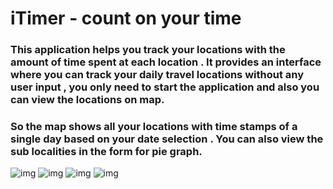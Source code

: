 <h1>iTimer - count on your time</h1>

<h3>This application helps you track your locations with the amount of time spent at each location .
It provides an interface where you can track your daily travel locations without any user input ,
you only need to start the application and also you can view the locations on map.</h3>

<h3>So the map shows all your locations with time stamps of a single day based on your date selection .
You can also view the sub localities in the form for pie graph.</h3>

![img](https://i.imgur.com/HVxIdBF.jpg)
![img](https://i.imgur.com/LVDT7rv.jpg)
![img](https://i.imgur.com/whujSEA.jpg)
![img](https://i.imgur.com/YaAL8Us.jpg)
